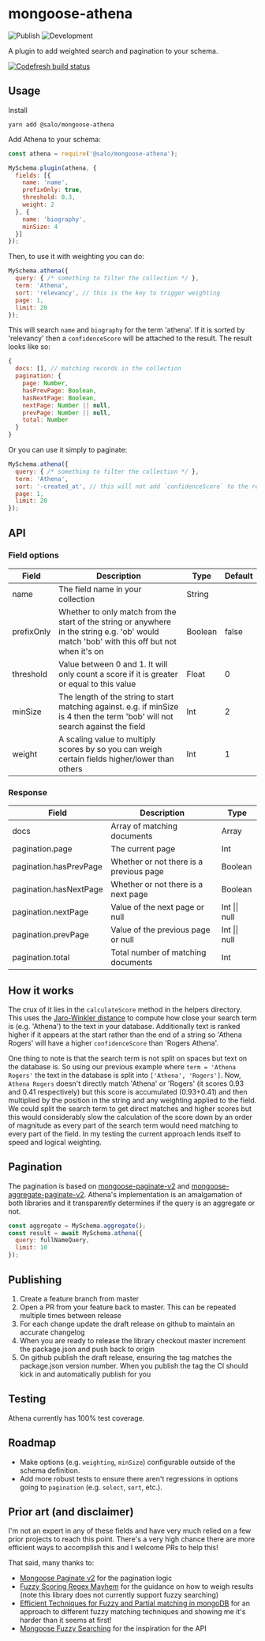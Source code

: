 # mongoose-athena

![Publish](https://github.com/salo-creative/mongoose-athena/workflows/Publish/badge.svg)
![Development](https://github.com/salo-creative/mongoose-athena/workflows/Development/badge.svg)

A plugin to add weighted search and pagination to your schema.

[![Codefresh build status]( https://g.codefresh.io/api/badges/pipeline/salocreative/salo-mongoose-athena%2Fpublish?branch=master&key=eyJhbGciOiJIUzI1NiJ9.NWM4NTJlMDlmM2NkZWMwOWJlMTc2ZmNj.gnWGET-KzXTLD9ekKZ6ezcjb0kdmFWF3MDvjzrzn8ok&type=cf-1)]( https%3A%2F%2Fg.codefresh.io%2Fpipelines%2Fpublish%2Fbuilds%3FrepoOwner%3Dsalo-creative%26repoName%3Dmongoose-athena%26serviceName%3Dsalo-creative%252Fmongoose-athena%26filter%3Dtrigger%3Abuild~Build%3Bbranch%3Amaster%3Bpipeline%3A5df9e0477ab3a7c8942ed3e2~publish)

## Usage

Install

```
yarn add @salo/mongoose-athena
```

Add Athena to your schema:

```javascript
const athena = require('@salo/mongoose-athena');

MySchema.plugin(athena, {
  fields: [{
    name: 'name',
    prefixOnly: true,
    threshold: 0.3,
    weight: 2
  }, {
    name: 'biography',
    minSize: 4
  }]
});

```

Then, to use it with weighting you can do:

```javascript
MySchema.athena({
  query: { /* something to filter the collection */ },
  term: 'Athena',
  sort: 'relevancy', // this is the key to trigger weighting
  page: 1,
  limit: 20
});
```

This will search `name` and `biography` for the term 'athena'. If it is sorted by 'relevancy' then a `confidenceScore` will be attached to the result. The result looks like so:

```javascript
{
  docs: [], // matching records in the collection
  pagination: {
    page: Number,
    hasPrevPage: Boolean,
    hasNextPage: Boolean,
    nextPage: Number || null,
    prevPage: Number || null,
    total: Number
  }
}
```

Or you can use it simply to paginate:

```javascript
MySchema.athena({
  query: { /* something to filter the collection */ },
  term: 'Athena',
  sort: '-created_at', // this will not add `confidenceScore` to the results
  page: 1,
  limit: 20
});
```

## API

### Field options

| Field      | Description                                                                                                                                   | Type    | Default |
|------------|-----------------------------------------------------------------------------------------------------------------------------------------------|---------|---------|
| name       | The field name in your collection                                                                                                             | String  |         |
| prefixOnly | Whether to only match from the start of the string or anywhere in the string e\.g\. 'ob' would match 'bob' with this off but not when it's on | Boolean | false   |
| threshold  | Value between 0 and 1\. It will only count a score if it is greater or equal to this value                                                    | Float   | 0       |
| minSize    | The length of the string to start matching against\. e\.g\. if minSize is 4 then the term 'bob' will not search against the field             | Int     | 2        |
| weight     | A scaling value to multiply scores by so you can weigh certain fields higher/lower than others                                                | Int     | 1       |


### Response

| Field                   | Description                             | Type          |
|-------------------------|-----------------------------------------|---------------|
| docs                    | Array of matching documents             | Array         |
| pagination\.page        | The current page                        | Int           |
| pagination\.hasPrevPage | Whether or not there is a previous page | Boolean       |
| pagination\.hasNextPage | Whether or not there is a next page     | Boolean       |
| pagination\.nextPage    | Value of the next page or null          | Int \|\| null |
| pagination\.prevPage    | Value of the previous page or null      | Int \|\| null |
| pagination\.total       | Total number of matching documents      | Int           |


## How it works

The crux of it lies in the `calculateScore` method in the helpers directory. This uses the [Jaro-Winkler distance](https://yomguithereal.github.io/talisman/metrics/distance#jaro-winkler) to compute how close your search term is (e.g. 'Athena') to the text in your database. Additionally text is ranked higher if it appears at the start rather than the end of a string so 'Athena Rogers' will have a higher `confidenceScore` than 'Rogers Athena'.

One thing to note is that the search term is not split on spaces but text on the database is. So using our previous example where `term = 'Athena Rogers'` the text in the database is split into `['Athena', 'Rogers']`. Now, `Athena Rogers` doesn't directly match 'Athena' or 'Rogers' (it scores 0.93 and 0.41 respectively) but this score is accumulated (0.93+0.41) and then multiplied by the position in the string and any weighting applied to the field. We could split the search term to get direct matches and higher scores but this would considerably slow the calculation of the score down by an order of magnitude as every part of the search term would need matching to every part of the field. In my testing the current approach lends itself to speed and logical weighting.

## Pagination

The pagination is based on [mongoose-paginate-v2](https://github.com/aravindnc/mongoose-paginate-v2/) and [mongoose-aggregate-paginate-v2](https://github.com/aravindnc/mongoose-aggregate-paginate-v2). Athena's implementation is an amalgamation of both libraries and it transparently determines if the query is an aggregate or not.

```javascript
const aggregate = MySchema.aggregate();
const result = await MySchema.athena({
  query: fullNameQuery,
  limit: 10
});
```

## Publishing

1. Create a feature branch from master
2. Open a PR from your feature back to master. This can be repeated multiple times between release
3. For each change update the draft release on github to maintain an accurate changelog 
4. When you are ready to release the library checkout master increment the package.json and push back to origin
5. On github publish the draft release, ensuring the tag matches the package.json version number. When you publish the tag the CI should kick in and automatically publish for you

## Testing

Athena currently has 100% test coverage.

## Roadmap

* Make options (e.g. `weighting`, `minSize`) configurable outside of the schema definition.
* Add more robust tests to ensure there aren't regressions in options going to `pagination` (e.g. `select`, `sort`, etc.).

## Prior art (and disclaimer)

I'm not an expert in any of these fields and have very much relied on a few prior projects to reach this point. There's a very high chance there are more efficient ways to accomplish this and I welcome PRs to help this!

That said, many thanks to: 

* [Mongoose Paginate v2](https://github.com/aravindnc/mongoose-paginate-v2/) for the pagination logic
* [Fuzzy Scoring Regex Mayhem](https://j11y.io/javascript/fuzzy-scoring-regex-mayhem/) for the guidance on how to weigh results (note this library does not currently support fuzzy searching)
* [Efficient Techniques for Fuzzy and Partial matching in mongoDB](http://ilearnasigoalong.blogspot.com/2013/10/efficient-techniques-for-fuzzy-and.html) for an approach to different fuzzy matching techniques and showing me it's harder than it seems at first!
* [Mongoose Fuzzy Searching](https://github.com/VassilisPallas/mongoose-fuzzy-searching) for the inspiration for the API